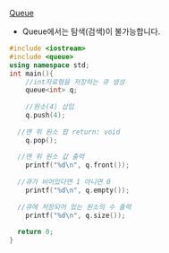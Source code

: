 [Queue](https://baactree.tistory.com/29)

- Queue에서는 탐색(검색)이 불가능합니다.

```c++
#include <iostream>
#include <queue>
using namespace std;
int main(){
	//int자료형을 저장하는 큐 생성
	queue<int> q;
  
	//원소(4) 삽입
	q.push(4);
	
  //맨 위 원소 팝 return: void
	q.pop();
	
  //맨 위 원소 값 출력
	printf("%d\n", q.front());
	
  //큐가 비어있다면 1 아니면 0
	printf("%d\n", q.empty());
	
  //큐에 저장되어 있는 원소의 수 출력
	printf("%d\n", q.size());
	
  return 0;
}
```

